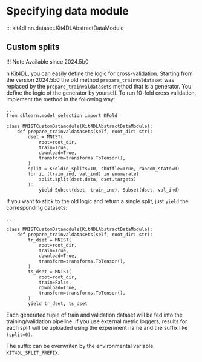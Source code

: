 # Specifying data module

::: kit4dl.nn.dataset.Kit4DLAbstractDataModule


## Custom splits

!!! Note
    Available since 2024.5b0

n Kit4DL, you can easily define the logic for cross-validation. Starting from the version 2024.5b0 the old method `prepare_trainvaldataset` was replaced by the `prepare_trainvaldatasets` method that is a generator. You define the logic of the generator by yourself. To run 10-fold cross validation, implement the method in the following way:

``` { .python .copy }
...
from sklearn.model_selection import KFold

class MNISTCustomDatamodule(Kit4DLAbstractDataModule):
    def prepare_trainvaldatasets(self, root_dir: str):
        dset = MNIST(
            root=root_dir,
            train=True,
            download=True,
            transform=transforms.ToTensor(),
        )
        split = KFold(n_splits=10, shuffle=True, random_state=0)
        for i, (train_ind, val_ind) in enumerate(
            split.split(dset.data, dset.targets)
        ):
            yield Subset(dset, train_ind), Subset(dset, val_ind)
```

If you want to stick to the old logic and return a single split, just `yield` the corresponding datasets:

``` { .python .copy }
...

class MNISTCustomDatamodule(Kit4DLAbstractDataModule):
    def prepare_trainvaldatasets(self, root_dir: str):
        tr_dset = MNIST(
            root=root_dir,
            train=True,
            download=True,
            transform=transforms.ToTensor(),
        )
        ts_dset = MNIST(
            root=root_dir,
            train=False,
            download=True,
            transform=transforms.ToTensor(),
        )        
        yield tr_dset, ts_dset
```

Each generated tuple of train and validation dataset will be fed into the training/validation pipeline. If you use external metric loggers, results for each split will be uploaded using the experiment name and the suffix like `(split=0)`.

The suffix can be overwriten by the environmental variable `KIT4DL_SPLIT_PREFIX`.        